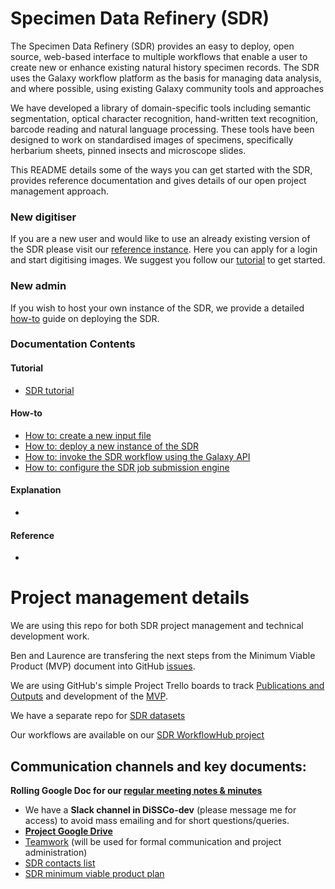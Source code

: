 # Specimen Data Refinery (SDR)

The Specimen Data Refinery (SDR) provides an easy to deploy, open source, web-based interface to multiple workflows that enable a user to create new or enhance existing natural history specimen records. The SDR uses the Galaxy workflow platform as the basis for managing data analysis, and where possible, using existing Galaxy community tools and approaches 

We have developed a library of domain-specific tools including semantic segmentation, optical character recognition, hand-written text recognition, barcode reading and natural language processing. These tools have been designed to work on standardised images of specimens, specifically herbarium sheets, pinned insects and microscope slides.

This README details some of the ways you can get started with the SDR, provides reference documentation and gives details of our open project management approach.

### New digitiser ###

If you are a new user and would like to use an already existing version of the SDR please visit our [reference instance](http://sdr.nhm.ac.uk/ "SDR"). Here you can apply for a login and start digitising images. We suggest you follow our [tutorial](docs/tutorials/tutorial.md "SDR tutorial") to get started.

### New admin ###

If you wish to host your own instance of the SDR, we provide a detailed [how-to](docs/how-to/deployment.md "SDR deployment") guide on deploying the SDR.

### Documentation Contents ###

#### Tutorial ####
  * [SDR tutorial](docs/tutorials/tutorial.md "SDR tutorial")
#### How-to ####
  * [How to: create a new input file](docs/how-to/create-new-input-file.md "how to create input file")
  * [How to: deploy a new instance of the SDR](docs/how-to/deployment.md "how to deploy SDR")
  * [How to: invoke the SDR workflow using the Galaxy API](docs/how-to/invoke-workflow-using-api.md "how to invoke SDR using API")
  * [How to: configure the SDR job submission engine](docs/how-to/create-job-conf.md "how to create job conf")
#### Explanation ####
  * 
#### Reference ####
  * 

# Project management details
We are using this repo for both SDR project management and technical development work.

Ben and Laurence are transfering the next steps from the Minimum Viable Product (MVP) document into GitHub [issues](https://github.com/DiSSCo/SDR/issues). 

We are using GitHub's simple Project Trello boards to track [Publications and Outputs](https://github.com/DiSSCo/SDR/projects/2) and development of the [MVP](https://github.com/DiSSCo/SDR/projects/1).

We have a separate repo for [SDR datasets](https://github.com/DiSSCo/sdr-datasets)

Our workflows are available on our [SDR WorkflowHub project](https://workflowhub.eu/projects/72)

## Communication channels and key documents:

   **Rolling Google Doc for our [regular meeting notes & minutes](https://docs.google.com/document/d/1iYDDnXsDy34HSTFqjIbJeYXe0J4bHp-8VZHzOVTY8Yw)**
-   We have a **Slack channel in DiSSCo-dev** (please message me for access) to avoid mass emailing and for short questions/queries.
-   **[Project Google Drive](https://drive.google.com/drive/folders/13le9Ns5prwy1Zs1dV4YZ2ykXkXnaqTJg?usp=sharing)**
-   [Teamwork](https://dissco.teamwork.com/#/tasklists/1782802) (will be used for formal communication and project administration)
-   [SDR contacts list](https://docs.google.com/spreadsheets/d/1L2nJ4DMrUGAG3GjB2R9D9wPRz9cUzhXkGzaMDngdix8)
-   [SDR minimum viable product plan](https://docs.google.com/document/d/1sNclNbnMJrIVWeV1-9Rikd3SUX00T2x3L5-Lwqcyx6A)
